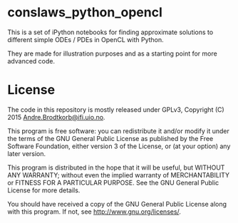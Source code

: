 # conslaws_python_opencl
This is a set of iPython notebooks for finding approximate solutions to different simple ODEs / PDEs in OpenCL with Python. 

They are made for illustration purposes and as a starting point for more advanced code.

# License
The code in this repository is mostly released under GPLv3,
Copyright (C) 2015 Andre.Brodtkorb@ifi.uio.no.

This program is free software: you can redistribute it and/or modify
it under the terms of the GNU General Public License as published by
the Free Software Foundation, either version 3 of the License, or
(at your option) any later version.

This program is distributed in the hope that it will be useful,
but WITHOUT ANY WARRANTY; without even the implied warranty of
MERCHANTABILITY or FITNESS FOR A PARTICULAR PURPOSE.  See the
GNU General Public License for more details.

You should have received a copy of the GNU General Public License
along with this program.  If not, see <http://www.gnu.org/licenses/>.
